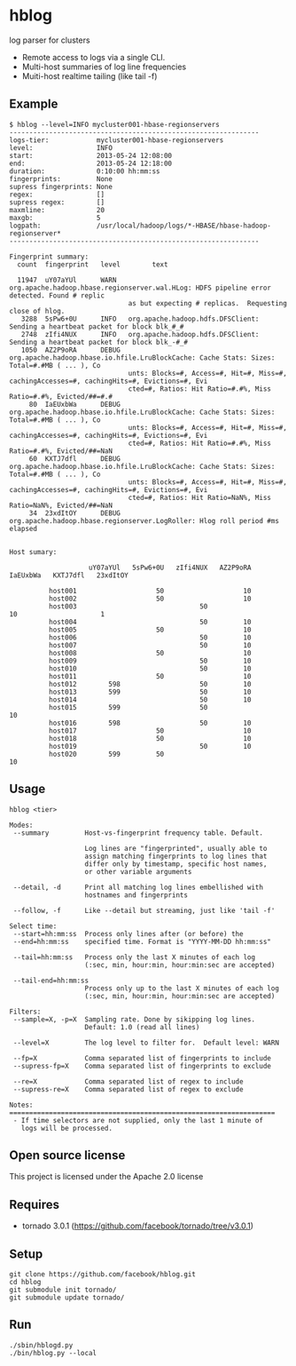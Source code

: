 hblog
=====

log parser for clusters

 - Remote access to logs via a single CLI.
 - Multi-host summaries of log line frequencies
 - Muiti-host realtime tailing (like tail -f)


Example
--------

    $ hblog --level=INFO mycluster001-hbase-regionservers
    ---------------------------------------------------------------
    logs-tier:            mycluster001-hbase-regionservers
    level:                INFO
    start:                2013-05-24 12:08:00
    end:                  2013-05-24 12:18:00
    duration:             0:10:00 hh:mm:ss
    fingerprints:         None
    supress fingerprints: None
    regex:                []
    supress regex:        []
    maxmline:             20
    maxgb:                5
    logpath:              /usr/local/hadoop/logs/*-HBASE/hbase-hadoop-regionserver*
    ---------------------------------------------------------------

    Fingerprint summary:
      count  fingerprint   level        text

      11947  uY07aYUl      WARN   org.apache.hadoop.hbase.regionserver.wal.HLog: HDFS pipeline error detected. Found # replic
                                  as but expecting # replicas.  Requesting close of hlog.
       3288  5sPw6+0U      INFO   org.apache.hadoop.hdfs.DFSClient: Sending a heartbeat packet for block blk_#_#
       2748  zIfi4NUX      INFO   org.apache.hadoop.hdfs.DFSClient: Sending a heartbeat packet for block blk_-#_#
       1050  AZ2P9oRA      DEBUG  org.apache.hadoop.hbase.io.hfile.LruBlockCache: Cache Stats: Sizes: Total=#.#MB ( ... ), Co
                                  unts: Blocks=#, Access=#, Hit=#, Miss=#, cachingAccesses=#, cachingHits=#, Evictions=#, Evi
                                  cted=#, Ratios: Hit Ratio=#.#%, Miss Ratio=#.#%, Evicted/##=#.#
         80  IaEUxbWa      DEBUG  org.apache.hadoop.hbase.io.hfile.LruBlockCache: Cache Stats: Sizes: Total=#.#MB ( ... ), Co
                                  unts: Blocks=#, Access=#, Hit=#, Miss=#, cachingAccesses=#, cachingHits=#, Evictions=#, Evi
                                  cted=#, Ratios: Hit Ratio=#.#%, Miss Ratio=#.#%, Evicted/##=NaN
         60  KXTJ7dfl      DEBUG  org.apache.hadoop.hbase.io.hfile.LruBlockCache: Cache Stats: Sizes: Total=#.#MB ( ... ), Co
                                  unts: Blocks=#, Access=#, Hit=#, Miss=#, cachingAccesses=#, cachingHits=#, Evictions=#, Evi
                                  cted=#, Ratios: Hit Ratio=NaN%, Miss Ratio=NaN%, Evicted/##=NaN
         34  23xdItOY      DEBUG  org.apache.hadoop.hbase.regionserver.LogRoller: Hlog roll period #ms elapsed


    Host sumary:

                        uY07aYUl   5sPw6+0U   zIfi4NUX   AZ2P9oRA   IaEUxbWa   KXTJ7dfl   23xdItOY

              host001                    50                    10
              host002                    50                    10
              host003                               50                    10                     1
              host004                               50         10
              host005                    50                    10
              host006                               50         10
              host007                               50         10
              host008                    50                    10
              host009                               50         10
              host010                               50         10
              host011                    50                    10
              host012        598                    50         10
              host013        599                    50         10
              host014                               50         10
              host015        599                    50                               10
              host016        598                    50         10
              host017                    50                    10
              host018                    50                    10
              host019                               50         10
              host020        599         50                               10

Usage
--------

    hblog <tier>

    Modes:
     --summary         Host-vs-fingerprint frequency table. Default.

                       Log lines are "fingerprinted", usually able to
                       assign matching fingerprints to log lines that
                       differ only by timestamp, specific host names,
                       or other variable arguments

     --detail, -d      Print all matching log lines embellished with
                       hostnames and fingerprints

     --follow, -f      Like --detail but streaming, just like 'tail -f'

    Select time:
     --start=hh:mm:ss  Process only lines after (or before) the
     --end=hh:mm:ss    specified time. Format is "YYYY-MM-DD hh:mm:ss"

     --tail=hh:mm:ss   Process only the last X minutes of each log
                       (:sec, min, hour:min, hour:min:sec are accepted)

     --tail-end=hh:mm:ss
                       Process only up to the last X minutes of each log
                       (:sec, min, hour:min, hour:min:sec are accepted)

    Filters:
     --sample=X, -p=X  Sampling rate. Done by sikipping log lines.
                       Default: 1.0 (read all lines)

     --level=X         The log level to filter for.  Default level: WARN

     --fp=X            Comma separated list of fingerprints to include
     --supress-fp=X    Comma separated list of fingerprints to exclude

     --re=X            Comma separated list of regex to include
     --supress-re=X    Comma separated list of regex to exclude

    Notes:
    ===================================================================
     - If time selectors are not supplied, only the last 1 minute of
       logs will be processed.


Open source license
--------
This project is licensed under the Apache 2.0 license


Requires
--------

 - tornado 3.0.1 (https://github.com/facebook/tornado/tree/v3.0.1)


Setup
--------

    git clone https://github.com/facebook/hblog.git
    cd hblog
    git submodule init tornado/
    git submodule update tornado/


Run
----

    ./sbin/hblogd.py
    ./bin/hblog.py --local

